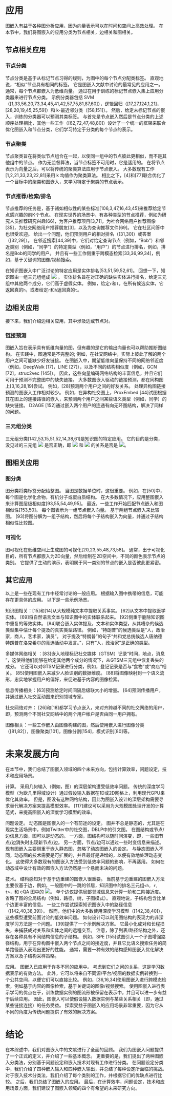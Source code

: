# 应用

图嵌入有益于各种图分析应用，因为向量表示可以在时间和空间上高效处理。 在本节中，我们将图嵌入的应用分类为节点相关，边相关和图相关。

## 节点相关应用

### 节点分类

节点分类是基于从标记节点习得的规则，为图中的每个节点分配类标签。 直观地说，“相似”节点具有相同的标签。 它是图嵌入文献中讨论的最常见的应用之一。 通常，每个节点都嵌入为低维向量。 通过在用于训练的标记节点嵌入集上应用分类器来进行节点分类。 示例分类器包括 SVM（[1,33,56,20,73,34,45,41,42,57,75,81,87,60]），逻辑回归（[17,27,124,1,21]，[28,20,19,45,25,59]）和 k-最近邻分类（[58,151]）。 然后，给定未标记节点的嵌入，训练的分类器可以预测其类标签。 与首先是节点嵌入然后是节点分类的上述顺序处理相比，其他一些工作（[62,72,47,48,80]）设计了一个统一的框架来联合优化图嵌入和节点分类，它们学习特定于分类的每个节点的表示。

### 节点聚类

节点聚类旨在将类似节点组合在一起，以使同一组中的节点彼此更相似，而不是其他组中的节点。 作为无监督算法，当节点标签不可用时，它是适用的。 在将节点表示为向量之后，可以将传统的聚类算法应用于节点嵌入。 大多数现有工作[1,2,21,33,23,22,81]采用 k 均值作为聚类算法。 相比之下，[4]和[77]联合优化了一个目标中的聚类和图嵌入，来学习特定于聚类的节点表示。

### 节点推荐/检索/排名

节点推荐的任务是，基于诸如相似性的某些标准[106,3,47,16,43,45]来推荐给定节点感兴趣的前K个节点。 在现实世界的场景中，有各种类型的节点推荐，例如为研究人员推荐研究兴趣[66]，为客户推荐项目[3,71]，为社会网络用户推荐图像[35]，为社交网络用户推荐朋友[3]，以及为查询推荐文件[69]。 它在社区问答中也很受欢迎。 给出一个问题，他们预测用户的相对排名（[31,30]）或答案（[32,29]）。 在邻近搜索[44,39]中，它们对给定查询节点（例如，“Bob”）和邻近类别（例如，“同学”）的特定类型（例如，“用户”）的节点进行排名，例如，排名是Bob的同学的用户。 并且有一些工作侧重于跨模态检索[33,36,99,34]，例如，基于关键词的图像/视频搜索。

在知识图嵌入中广泛讨论的特定应用是实体排名[53,51,59,52,61]。 回想一下，知识图由一组三元组组成 ![](img52.png)  。 实体排名旨在对正确的缺失实体进行排名，给定三元组中其他两个成分，它们高于虚假实体。 例如，给定`r`和`t`，在所有候选实体，它返回真的`h`，或者给定`r`和`h`返回真的`t`。

## 边相关应用

接下来，我们介绍边相关应用，其中涉及边或节点对。

### 链接预测

图嵌入旨在表示具有低维向量的图，但有趣的是它的输出向量也可以帮助推断图结构。 在实践中，图通常是不完整的; 例如，在社交网络中，实际上彼此了解的两个用户之间可能缺少好友链接。 在图嵌入中，期望低维向量保持不同的网络邻近度（例如，DeepWalk [17]，LINE [27]），以及不同的结构相似度（例如，GCN [72]，struc2vec [145]）。 因此，这些向量编码网络结构的丰富信息，并且它们可用于预测不完整图中的缺失链接。 大多数图嵌入驱动的链接预测，都在同构图上[3,16,28,19]尝试。 例如，[28]预测两个用户之间的好友关系。 处理异构图链接预测的图嵌入工作相对较少。 例如，在异构社交图上，ProxEmbed [44]试图根据其在图上的连接路径的嵌入，来预测两个用户之间某些语义类型（例如，同学）的缺失链接。 D2AGE [152]通过嵌入两个用户的连通有向无环图结构，解决了同样的问题。

### 三元组分类

三元组分类[142,53,15,51,52,14,38,61]是知识图的特定应用。 它的目的是分类，没见过的三元组 ![](img52.png) 是否正确，即 ![](img53.png) 和 ![](img54.png) 的关系是否是 ![](img55.png)。

## 图相关应用

### 图分类

图分类将类标签分配给整图。 当图是数据单位时，这很重要。 例如，在[50]中，每个图是化学化合物，有机分子或蛋白质结构。 在大多数情况下，应用整图嵌入来计算图层级相似度[93,55,54,49,95]。 最近，一些工作开始匹配节点嵌入和图相似性[153,50]。 每个图表示为一组节点嵌入向量。 基于两组节点嵌入来比较图。 [93]将图分解为一组子结构，然后将每个子结构嵌入为向量，并通过子结构相似性比较图。

### 可视化

图可视化在低维空间上生成图的可视化[20,23,55,48,73,58]。 通常，出于可视化目的，所有节点都嵌入为2D向量，然后绘制在2D空间中，不同的颜色表示节点的类别。 它提供了生动的演示，表明属于同一类别的节点的嵌入是否彼此更紧密。

## 其它应用

以上是一些在现有工作中经常讨论的一般应用。 根据输入图中携带的信息，可能存在更具体的应用。 以下是一些示例场景。

知识图相关：[15]和[14]从大规模纯文本中提取关系事实。 [62]从文本中提取医学实体。 [69]将自然语言文本与知识图中的实体联系起来。 [92]侧重于删除知识图中重复的等效实体。 [84]联合嵌入实体提及，文本和实体类型，从其嘈杂的候选类型集中估计每个提及的真实类型路径。 例如，“特朗普”的候选类型是“人，政治家，商人，艺术家，演员”。 对于提及“特朗普”的句子“共和党总统候选人唐纳德特朗普在洛克希尔的竞选活动中发言。”，只有“人，政治家”是正确的类型。

多媒体网络相关 ：[83]嵌入地理标记社交媒体（GTSM）记录“时间，地点，消息 ”，这使得他们能够在给定其他两个成分的情况下，从GTSM三元组中恢复丢失的成分。 它还可以对GTSM记录进行分类，例如，登记记录是否与“食物”或“商店”相关。  [85]使用图嵌入来减少人脸识别的数据维度。  [88]将图像映射到一个语义流形，忠实地掌握用户的偏好，来促进基于内容的图像检索。

信息传播相关：[63]预测给定时间间隔后级联大小的增量。 [64]预测传播用户，并通过嵌入社交互动图来识别领域专家。

社交网络对齐： [26]和[18]都学习节点嵌入，来对齐跨越不同的社交网络的用户，即，预测两个不同社交网络中的两个用户帐户是否由同一用户拥有。

图像相关：一些工作嵌入由图像构建的图，然后使用嵌入进行图像分类（[81,82]），图像聚类[101]，图像分割[154]，模式识别[80]等。

# 未来发展方向

在本节中，我们总结了图嵌入领域的四个未来方向，包括计算效率，问题设定，技术和应用场景。

计算。 采用几何输入（例如，图）的深层架构遭受低效率问题。 传统的深度学习模型（为欧几里得域设计）通过假设输入数据在1D或2D网格上，利用现代GPU来优化其效率。 但是，图没有这种网格结构，因此为图嵌入设计的深层架构需要寻求替代解决方案来提高模型效率。 [117]建议可以采用为大规模图处理开发的计算范式，来提高图嵌入的深度学习模型的效率。

问题设定。 动态图是图嵌入的一个有前途的设定。 图并不总是静态的，尤其是在现实生活场景中，例如Twitter中的社交图，DBLP中的引文图。 在图结构或节点/边信息方面，图可以是动态的。 一方面，图结构可以随时间演变，即，一些旧节点/边消失时出现新节点/边。 另一方面，节点/边可以通过一些时变信息来描述。 现有图嵌入主要侧重于嵌入静态图，忽略了动态图嵌入的设定。 与静态图嵌入不同，动态图的技术需要是可扩展的，并且最好是递增的，以便有效地处理动态变化。 这使得大多数现有的图嵌入方法受到低效率问题的影响，不再适用。 如何在动态域中设计有效的图嵌入方法仍然是一个悬而未决的问题。

技术。 结构感知对于基于边重建的图嵌入很重要。 当前基于边重建的图嵌入方法主要仅基于边，例如，一般图中的一跳的邻居，知识图中的排名三元组`<h, r, t>`，和 cQA 图中的 ![](img312.png)。 单个边仅提供局部邻域信息来计算一阶和二阶接近度。 省略了图的全局结构（例如，路径，树，子图模式）。 直观地说，子结构包含比单个边更丰富的信息。 一些工作尝试探索知识图嵌入中的路径信息（[142,40,38,39]）。 然而，他们中的大多数使用深度学习模型（[142,38,40]），这些模型遭受前面讨论的低效率问题。 如何设计可以利用图结构的表现力的非深度学习方法是一个问题。  [39]提供了一个示例解决方案。 它最小化成对和长程损失，来捕获成对关系和实体之间的远程交互。 注意，除了列表/路径结构之外，还存在各种具有不同结构信息的子结构。 例如，SPE [155]试图引入一个子图增强路径结构，用于在异构图中嵌入两个节点之间的接近度，并且它比语义搜索任务的简单路径嵌入表现出更好的性能。 通常，需要一种有效的结构感知图嵌入优化解决方案以及子结构采样策略。

应用。 图嵌入已应用于许多不同的应用中。 考虑到它们之间的关系，这是学习数据表示的有效方法。 此外，它可以将来自不同源/平台/视图的数据实例转换到一个公共空间，以便它们可以直接比较。 例如，[36,16,34]使用图嵌入进行跨模态检索，例如基于内容的图像检索，基于关键词的图像/视频搜索。 使用图嵌入进行表示学习的优点在于，训练数据实例的图流形被保留在表示中，并且可以进一步有益于后续应用。 因此，图嵌入可以使假设输入数据实例与某些关系相关（即，通过某些链接连接）的任务受益。 探索受益于图嵌入的应用场景非常重要，因为它从不同的角度为传统问题提供了有效的解决方案。

# 结论

在本综述中，我们对图嵌入中的文献进行了全面的回顾。 我们为图嵌入问题提供了一个正式的定义，并介绍了一些基本概念。 更重要的是，我们提出了两种图嵌入分类法，分别基于问题设定和嵌入技术对现有工作进行分类。 在问题设定分类中，我们介绍了四种嵌入输入和四种嵌入输出，并总结了每种设定所面临的挑战。 对于嵌入技术分类法，我们介绍了每个类别的工作，并根据它们的优缺点进行比较。 之后，我们总结了图嵌入的应用。 最后，在计算效率，问题设定，技术和应用场景方面，我们建议了图嵌入领域的四个有希望的未来研究方向。
